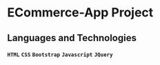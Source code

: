 # ECommerce-App Project


## Languages and Technologies

**`HTML`** 
**`CSS`** 
**`Bootstrap`** 
**`Javascript`** 
**`JQuery`** 
